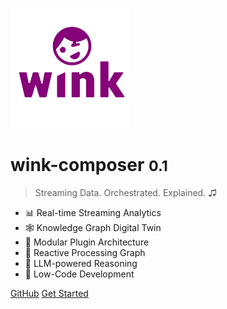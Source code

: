 
![logo](_media/wink-logo.png)

# wink-composer <small>0.1</small>

> Streaming Data. Orchestrated. Explained. ♫

- 📊 Real-time Streaming Analytics
- 🕸️ Knowledge Graph Digital Twin
- 🔌 Modular Plugin Architecture
- 🔄 Reactive Processing Graph
- 🧠 LLM-powered Reasoning
- 🚀 Low-Code Development

[GitHub](https://github.com/winkjs/wink-composer)
[Get Started](#docsify)
